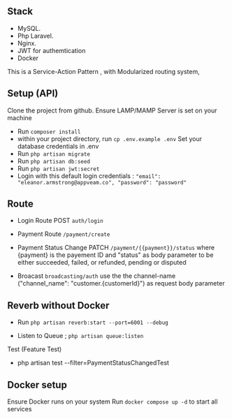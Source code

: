 ## Stack

-   MySQL.
-   Php Laravel.
-   Nginx.
-   JWT for authemtication
-   Docker

This is a Service-Action Pattern , with Modularized routing system,

## Setup (API)

Clone the project from github. Ensure LAMP/MAMP Server is set on your machine

-   Run `composer install`
-   within your project directory, run `cp .env.example .env` Set your database credentials in .env
-   Run `php artisan migrate`
-   Run `php artisan db:seed`
-   Run `php artisan jwt:secret`
-   Login with this default login credentials : `"email": "eleanor.armstrong@appveam.co",
"password": "password"`

## Route

-   Login Route POST `auth/login`
-   Payment Route
    `/payment/create`

-   Payment Status Change PATCH
    `/payment/{{payment}}/status` where {payment} is the payement ID and "status" as body parameter to be either succeeded, failed, or refunded, pending or disputed
-   Broacast
    `broadcasting/auth` use the the channel-name ("channel_name": "customer.{customerId}") as request body parameter

## Reverb without Docker

-   Run `php artisan reverb:start --port=6001 --debug`

-   Listen to Queue ; `php artisan queue:listen`

Test (Feature Test)

-   php artisan test --filter=PaymentStatusChangedTest

## Docker setup

Ensure Docker runs on your system
Run `docker compose up -d` to start all services
